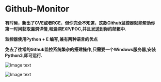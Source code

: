 # Github-Monitor

**有时候，新出了CVE或者RCE，但你完全不知道，这款Github监控器就能帮助你第一时间获取漏洞详情,和漏洞EXP/POC,并且发送到你的邮箱中.**

**监控器使用Python + E 编写,兼有两种语言的优点**

**免去了往常的Github监控系统繁杂的搭建操作,只需要一个Windows服务器,安装Python3,即可运行.**

![Image text](https://github.com/M4tir/Github-Monitor/blob/master/1.png)

![Image text](https://github.com/M4tir/Github-Monitor/blob/master/2.png)
